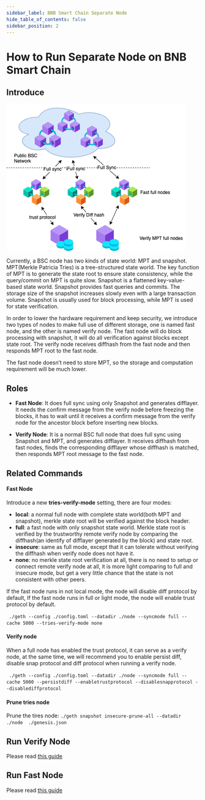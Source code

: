 ```yaml
---
sidebar_label: BNB Smart Chain Separate Node
hide_table_of_contents: false
sidebar_position: 2
---
```


# How to Run Separate Node on BNB Smart Chain

## Introduce

![img](../static/img/separate-node-architecture.png)

Currently, a BSC node has two kinds of state world: MPT and snapshot. MPT(Merkle Patricia Tries) is a tree-structured state world. The key function of MPT is to generate the state root to ensure state consistency, while the query/commit on MPT is quite slow. Snapshot is a flattened key-value-based state world. Snapshot provides fast queries and commits. The storage size of the snapshot increases slowly even with a large transaction volume. Snapshot is usually used for block processing, while MPT is used for state verification.

In order to lower the hardware requirement and keep security, we introduce two types of nodes to make full use of different storage, one is named fast node, and the other is named verify node. The fast node will do block processing with snapshot, it will do all verification against blocks except state root. The verify node receives diffhash from the fast node and then responds MPT root to the fast node.

The fast node doesn’t need to store MPT, so the storage and computation requirement will be much lower.

## Roles

- **Fast Node**: It does full sync using only Snapshot and generates difflayer. It needs the confirm message from the verify node before freezing the blocks, it has to wait until it receives a confirm message from the verify node for the ancestor block before inserting new blocks.

- **Verify Node**: It is a normal BSC full node that does full sync using Snapshot and MPT, and generates difflayer. It receives diffhash from fast nodes, finds the corresponding difflayer whose diffhash is matched, then responds MPT root message to the fast node.


## Related Commands

#### Fast Node
Introduce a new **tries-verify-mode** setting, there are four modes:
- **local**: a normal full node with complete state world(both MPT and snapshot), merkle state root will be verified against the block header.
- **full**: a fast node with only snapshot state world. Merkle state root is verified by the trustworthy remote verify node by comparing the diffhash(an identify of difflayer generated by the block) and state root.
- **insecure**: same as full mode, except that it can tolerate without verifying the diffhash when verify node does not have it.
- **none**: no merkle state root verification at all, there is no need to setup or connect remote verify node at all, it is more light comparing to full and insecure mode, but get a very little chance that the state is not consistent with other peers.

If the fast node runs in not local mode, the node will disable diff protocol by default, If the fast node runs in full or light mode, the node will enable trust protocol by default.

` ./geth --config ./config.toml --datadir ./node --syncmode full --cache 5000 --tries-verify-mode none`

#### Verify node
When a full node has enabled the trust protocol, it can serve as a verify node, at the same time, we will recommend you to enable persist diff, disable snap protocol and diff protocol when running a verify node.

` ./geth --config ./config.toml --datadir ./node --syncmode full --cache 5000 --persistdiff --enabletrustprotocol --disablesnapprotocol --disablediffprotocol`

#### Prune tries node
Prune the tires node:  `./geth snapshot insecure-prune-all --datadir ./node  ./genesis.json`

## Run Verify Node
Please read [this guide](./BSC-verify-node.md)

## Run Fast Node
Please read [this guide](./BSC-fast-node.md)
